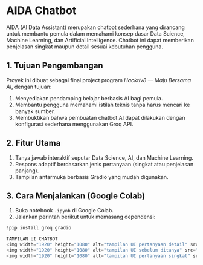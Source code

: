 # AIDA Chatbot

AIDA (AI Data Assistant) merupakan chatbot sederhana yang dirancang untuk membantu pemula dalam memahami konsep dasar Data Science, Machine Learning, dan Artificial Intelligence. Chatbot ini dapat memberikan penjelasan singkat maupun detail sesuai kebutuhan pengguna.

## 1. Tujuan Pengembangan

Proyek ini dibuat sebagai final project program *Hacktiv8 — Maju Bersama AI*, dengan tujuan:
1. Menyediakan pendamping belajar berbasis AI bagi pemula.
2. Membantu pengguna memahami istilah teknis tanpa harus mencari ke banyak sumber.
3. Membuktikan bahwa pembuatan chatbot AI dapat dilakukan dengan konfigurasi sederhana menggunakan Groq API.

## 2. Fitur Utama

1. Tanya jawab interaktif seputar Data Science, AI, dan Machine Learning.
2. Respons adaptif berdasarkan jenis pertanyaan (singkat atau penjelasan panjang).
3. Tampilan antarmuka berbasis Gradio yang mudah digunakan.

## 3. Cara Menjalankan (Google Colab)

1. Buka notebook `.ipynb` di Google Colab.
2. Jalankan perintah berikut untuk memasang dependensi:
```python
!pip install groq gradio

TAMPILAN UI CHATBOT
<img width="1920" height="1080" alt="tampilan UI pertanyaan detail" src="https://github.com/user-attachments/assets/a8e9f6aa-1faa-4ca3-bb5f-95dc944ee5a1" />
<img width="1920" height="1080" alt="tampilan UI sebelum ditanya" src="https://github.com/user-attachments/assets/282cd22b-c16f-4381-a32a-6ce3d0a5be38" />
<img width="1920" height="1080" alt="tampilan UI pertanyaan singkat" src="https://github.com/user-attachments/assets/af6a30f5-0fe3-44f6-8753-169b375504ef" />

